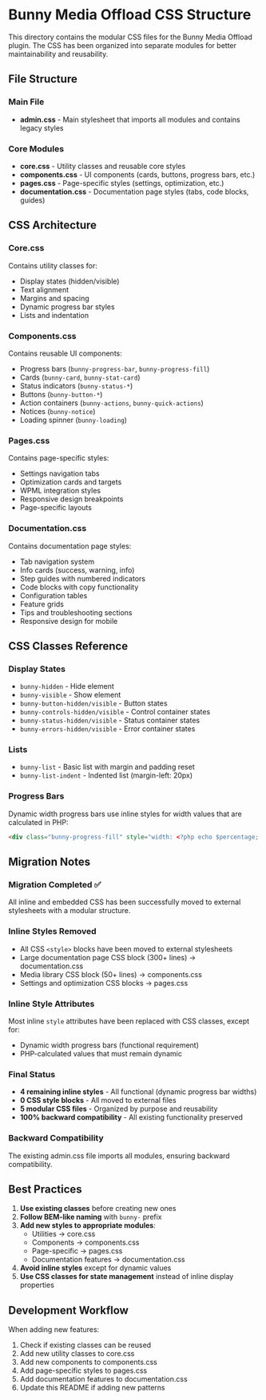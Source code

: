 # Bunny Media Offload CSS Structure

This directory contains the modular CSS files for the Bunny Media Offload plugin. The CSS has been organized into separate modules for better maintainability and reusability.

## File Structure

### Main File
- **admin.css** - Main stylesheet that imports all modules and contains legacy styles

### Core Modules
- **core.css** - Utility classes and reusable core styles
- **components.css** - UI components (cards, buttons, progress bars, etc.)
- **pages.css** - Page-specific styles (settings, optimization, etc.)
- **documentation.css** - Documentation page styles (tabs, code blocks, guides)

## CSS Architecture

### Core.css
Contains utility classes for:
- Display states (hidden/visible)
- Text alignment
- Margins and spacing
- Dynamic progress bar styles
- Lists and indentation

### Components.css
Contains reusable UI components:
- Progress bars (`bunny-progress-bar`, `bunny-progress-fill`)
- Cards (`bunny-card`, `bunny-stat-card`)
- Status indicators (`bunny-status-*`)
- Buttons (`bunny-button-*`)
- Action containers (`bunny-actions`, `bunny-quick-actions`)
- Notices (`bunny-notice`)
- Loading spinner (`bunny-loading`)

### Pages.css
Contains page-specific styles:
- Settings navigation tabs
- Optimization cards and targets
- WPML integration styles
- Responsive design breakpoints
- Page-specific layouts

### Documentation.css
Contains documentation page styles:
- Tab navigation system
- Info cards (success, warning, info)
- Step guides with numbered indicators
- Code blocks with copy functionality
- Configuration tables
- Feature grids
- Tips and troubleshooting sections
- Responsive design for mobile

## CSS Classes Reference

### Display States
- `bunny-hidden` - Hide element
- `bunny-visible` - Show element
- `bunny-button-hidden/visible` - Button states
- `bunny-controls-hidden/visible` - Control container states
- `bunny-status-hidden/visible` - Status container states
- `bunny-errors-hidden/visible` - Error container states

### Lists
- `bunny-list` - Basic list with margin and padding reset
- `bunny-list-indent` - Indented list (margin-left: 20px)

### Progress Bars
Dynamic width progress bars use inline styles for width values that are calculated in PHP:
```html
<div class="bunny-progress-fill" style="width: <?php echo $percentage; ?>%"></div>
```

## Migration Notes

### Migration Completed ✅
All inline and embedded CSS has been successfully moved to external stylesheets with a modular structure.

### Inline Styles Removed
- All CSS `<style>` blocks have been moved to external stylesheets
- Large documentation page CSS block (300+ lines) → documentation.css
- Media library CSS block (50+ lines) → components.css
- Settings and optimization CSS blocks → pages.css

### Inline Style Attributes
Most inline `style` attributes have been replaced with CSS classes, except for:
- Dynamic width progress bars (functional requirement)
- PHP-calculated values that must remain dynamic

### Final Status
- **4 remaining inline styles** - All functional (dynamic progress bar widths)
- **0 CSS style blocks** - All moved to external files
- **5 modular CSS files** - Organized by purpose and reusability
- **100% backward compatibility** - All existing functionality preserved

### Backward Compatibility
The existing admin.css file imports all modules, ensuring backward compatibility.

## Best Practices

1. **Use existing classes** before creating new ones
2. **Follow BEM-like naming** with `bunny-` prefix
3. **Add new styles to appropriate modules**:
   - Utilities → core.css
   - Components → components.css  
   - Page-specific → pages.css
   - Documentation features → documentation.css
4. **Avoid inline styles** except for dynamic values
5. **Use CSS classes for state management** instead of inline display properties

## Development Workflow

When adding new features:
1. Check if existing classes can be reused
2. Add new utility classes to core.css
3. Add new components to components.css
4. Add page-specific styles to pages.css
5. Add documentation features to documentation.css
6. Update this README if adding new patterns 